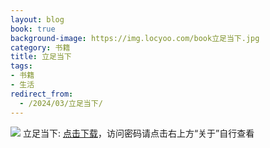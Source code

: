 ```yaml
---
layout: blog
book: true
background-image: https://img.locyoo.com/book立足当下.jpg
category: 书籍
title: 立足当下
tags:
- 书籍
- 生活
redirect_from:
  - /2024/03/立足当下/
---
```

![](https://img.locyoo.com/book立足当下.jpg)
立足当下: <a name = "ref1" href="https://url18.ctfile.com/f/50983618-1377644728-183934?p=3619">点击下载</a>，访问密码请点击右上方“关于”自行查看